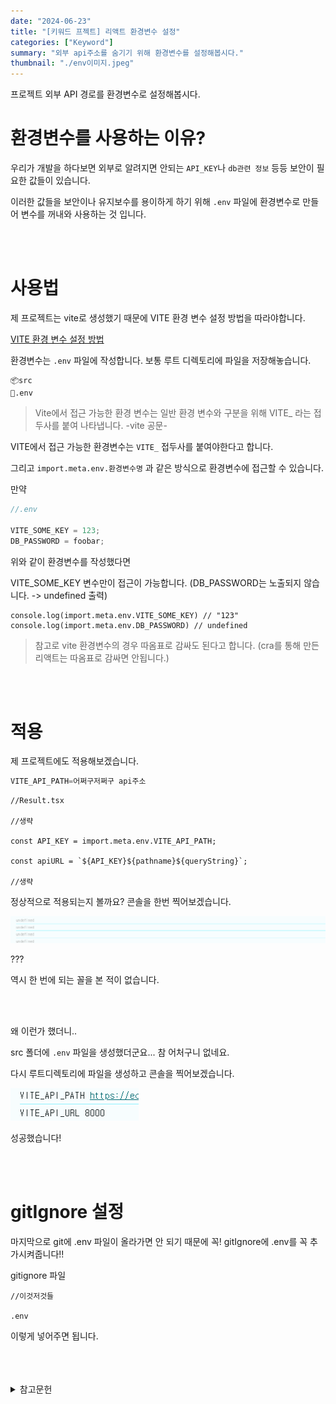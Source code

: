 ```yaml
---
date: "2024-06-23"
title: "[키워드 프젝트] 리액트 환경변수 설정"
categories: ["Keyword"]
summary: "외부 api주소를 숨기기 위해 환경변수를 설정해봅시다."
thumbnail: "./env이미지.jpeg"
---
```


프로젝트 외부 API 경로를 환경변수로 설정해봅시다.

# 환경변수를 사용하는 이유?

우리가 개발을 하다보면 외부로 알려지면 안되는 `API_KEY`나 `db관련 정보` 등등 보안이 필요한 값들이 있습니다.

이러한 값들을 보안이나 유지보수를 용이하게 하기 위해 `.env` 파일에 환경변수로 만들어 변수를 꺼내와 사용하는 것 입니다.

 <br>
 <br>

# 사용법

제 프로젝트는 vite로 생성했기 때문에 VITE 환경 변수 설정 방법을 따라야합니다.

[VITE 환경 변수 설정 방법](https://ko.vitejs.dev/guide/env-and-mode.html)

환경변수는 `.env` 파일에 작성합니다. 보통 루트 디렉토리에 파일을 저장해놓습니다.

```
📦src
📜.env
```

> Vite에서 접근 가능한 환경 변수는 일반 환경 변수와 구분을 위해 VITE\_ 라는 접두사를 붙여 나타냅니다. -vite 공문-

VITE에서 접근 가능한 환경변수는 `VITE_` 접두사를 붙여야한다고 합니다.

그리고 `import.meta.env.환경변수명` 과 같은 방식으로 환경변수에 접근할 수 있습니다.

만약

```js
//.env

VITE_SOME_KEY = 123;
DB_PASSWORD = foobar;
```

위와 같이 환경변수를 작성했다면

VITE_SOME_KEY 변수만이 접근이 가능합니다. (DB_PASSWORD는 노출되지 않습니다. -> undefined 출력)

```JS
console.log(import.meta.env.VITE_SOME_KEY) // "123"
console.log(import.meta.env.DB_PASSWORD) // undefined

```

> 참고로 vite 환경변수의 경우 따옴표로 감싸도 된다고 합니다. (cra를 통해 만든 리액트는 따옴표로 감싸면 안됩니다.)

 <br>
 <br>

# 적용

제 프로젝트에도 적용해보겠습니다.

```js
VITE_API_PATH=어쩌구저쩌구 api주소
```

```tsx
//Result.tsx

//생략

const API_KEY = import.meta.env.VITE_API_PATH;

const apiURL = `${API_KEY}${pathname}${queryString}`;

//생략
```

정상적으로 적용되는지 볼까요? 콘솔을 한번 찍어보겠습니다.

![환경변수undefined](환경변수undefined.png)

???

역시 한 번에 되는 꼴을 본 적이 없습니다.

<br>
<br>

왜 이런가 했더니..

src 폴더에 `.env` 파일을 생성했더군요... 참 어처구니 없네요.

다시 루트디렉토리에 파일을 생성하고 콘솔을 찍어보겠습니다.

![콘솔잘뜸](콘솔잘뜸.png)

성공했습니다!

<br>
<br>

# gitIgnore 설정

마지막으로 git에 .env 파일이 올라가면 안 되기 때문에 꼭! gitIgnore에 .env를 꼭 추가시켜줍니다!!

gitignore 파일

```
//이것저것들

.env

```

이렇게 넣어주면 됩니다.

<br>
<br>
<br>

<details>

<summary>참고문헌</summary>

<div markdown="1">

https://ko.vitejs.dev/guide/env-and-mode.html

https://shape-coding.tistory.com/entry/React-%EB%A6%AC%EC%95%A1%ED%8A%B8%EC%97%90%EC%84%9C-env-%ED%99%98%EA%B2%BD%EB%B3%80%EC%88%98-%EC%82%AC%EC%9A%A9%ED%95%98%EA%B8%B0

</div>

</details>
